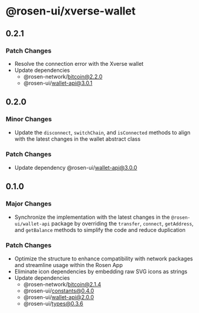 # @rosen-ui/xverse-wallet

## 0.2.1

### Patch Changes

- Resolve the connection error with the Xverse wallet
- Update dependencies
  - @rosen-network/bitcoin@2.2.0
  - @rosen-ui/wallet-api@3.0.1

## 0.2.0

### Minor Changes

- Update the `disconnect`, `switchChain`, and `isConnected` methods to align with the latest changes in the wallet abstract class

### Patch Changes

- Update dependency @rosen-ui/wallet-api@3.0.0

## 0.1.0

### Major Changes

- Synchronize the implementation with the latest changes in the `@rosen-ui/wallet-api` package by overriding the `transfer`, `connect`, `getAddress`, and `getBalance` methods to simplify the code and reduce duplication

### Patch Changes

- Optimize the structure to enhance compatibility with network packages and streamline usage within the Rosen App
- Eliminate icon dependencies by embedding raw SVG icons as strings
- Update dependencies
  - @rosen-network/bitcoin@2.1.4
  - @rosen-ui/constants@0.4.0
  - @rosen-ui/wallet-api@2.0.0
  - @rosen-ui/types@0.3.6
